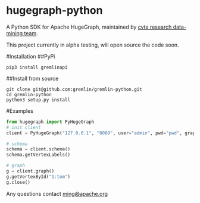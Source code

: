 # hugegraph-python
A Python SDK for Apache HugeGraph, maintained by [cvte research data-mining team](https://github.com/cvte-research-datamining/hugegraph-python).

This project currently in alpha testing, will open source the code soon.

#Installation
##PyPi
```
pip3 install gremlinapi

```
##Install from source
```
git clone git@github.com:gremlin/gremlin-python.git
cd gremlin-python
python3 setup.py install
```

#Examples
```python
from hugegraph import PyHugeGraph
# init client
client = PyHugeGraph("127.0.0.1", "8080", user="admin", pwd="pwd", graph="hugegraph")

# schema
schema = client.schema()
schema.getVertexLabels()

# graph
g = client.graph()
g.getVertexById("1:tom")
g.close()
```

Any questions contact [ming@apache.org](ming@apache.org)

